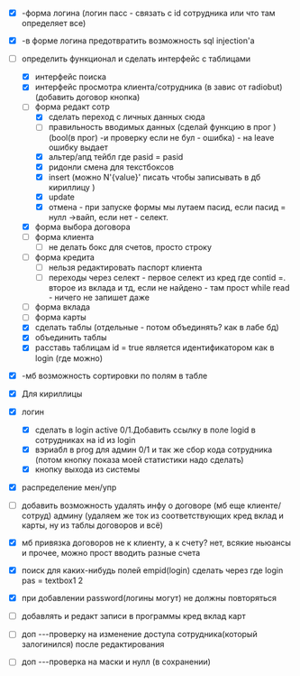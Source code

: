 - [x] -форма логина (логин пасс - связать с id сотрудника или что там определяет все)
- [x] -в форме логина предотвратить возможность sql injection'а
- [ ] определить функционал и сделать интерфейс с таблицами
  - [x] интерфейс поиска
  - [x] интерфейс просмотра клиента/сотрудника (в завис от radiobut) (добавить договор кнопка)
  - [ ] форма редакт сотр
    - [x] сделать переход с личных данных сюда
    - [ ] правильность вводимых данных (сделай функцию в прог )(bool(в прог) -и проверку если не бул - ошибка) - на leave ошибку выдает
    - [x] альтер/апд тейбл где pasid = pasid 
    - [x] ридонли смена для текстбоксов
    - [x] insert (можно N'{value}' писать чтобы записывать в дб кириллицу )
    - [x] update
    - [x] отмена - при запуске формы мы лутаем пасид, если пасид = нулл ->вайп, если нет - селект.
  - [x] форма выбора договора
  - [ ] форма клиента
    - [ ] не делать бокс для счетов, просто строку
  - [ ] форма кредита
    - [ ] нельзя редактировать паспорт клиента
    - [ ] переходы через селект - первое селект из кред где contid =. второе из вклада и тд, если не найдено - там прост while read - ничего не запишет даже
  - [ ] форма вклада
  - [ ] форма карты
  - [x] сделать таблы (отдельные - потом объединять? как в лабе бд)
  - [x] объединить таблы 
  - [x] расставь таблицам id = true является идентификатором как в login (где можно)
- [x] -мб возможность сортировки по полям в табле
- [x] Для кириллицы 
- [x] логин
  - [x] сделать в login active 0/1.Добавить ссылку в поле logid в сотрудниках на id из login
  - [x] вэриабл в prog для админ 0/1 и так же сбор кода сотрудника (потом кнопку показа моей статистики надо сделать)
  - [x] кнопку выхода из системы
- [x] распределение мен/упр
- [ ] добавить возможность удалять инфу о договоре (мб еще клиенте/сотруд) админу (удаляем же ток из соответствующих кред вклад и карты, ну из таблы договоров и всё)
- [x] мб привязка договоров не к клиенту, а к счету? нет, всякие ньюансы и прочее, можно прост вводить разные счета
- [x] поиск для каких-нибудь полей empid(login) сделать через где login pas = textbox1 2
- [x] при добавлении password(логины могут) не должны повторяться
- [ ] добавлять и редакт записи в программы кред вклад карт
- [ ] доп ---проверку на изменение доступа сотрудника(который залогинился) после редактирования
- [ ] доп ---проверка на маски и нулл (в сохранении)



